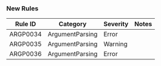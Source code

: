 ### New Rules

Rule ID | Category | Severity | Notes
--------|----------|----------|-------
ARGP0034 | ArgumentParsing | Error |
ARGP0035 | ArgumentParsing | Warning |
ARGP0036 | ArgumentParsing | Error |
